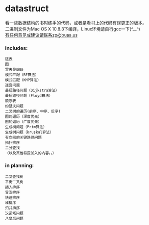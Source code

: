 datastruct
==========

看一些数据结构的书时练手的代码，或者是看书上的代码有误更正的版本。<br />
二进制文件为Mac OS X 10.8.3下编译，Linux环境请自行gcc一下(*^__^*) <br />
有任何意见或建议请联系zp@buaa.us <br />

### includes:
    链表
    图
    霍夫曼编码
    模式匹配（BF算法）
    模式匹配（KMP算法）
    迷宫问题
    最短路径问题（Dijkstra算法）
    最短路径问题（Floyd算法）
    顺序表
    约瑟夫问题
    二叉树的遍历(前序、中序、后序)
    图的遍历（深度优先）
    图的遍历（广度优先）
    生成树问题（Prim算法）
    生成树问题（kruskal算法）
    有向网的关键路径问题
    拓扑排序
    二分查找
    （以及其他将要加入的内容。。）

### in planning:
    二叉查找树
    平衡二叉树
    插入排序
    冒泡排序
    快速排序
    堆排序
    归并排序
    汉诺塔问题
    八皇后问题
